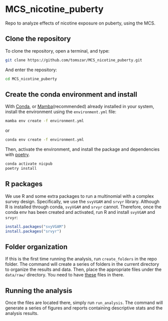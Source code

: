 # MCS_nicotine_puberty
Repo to analyze effects of nicotine exposure on puberty, using the MCS.

## Clone the repository

To clone the repository, open a terminal, and type:

```bash
git clone https://github.com/tomszar/MCS_nicotine_puberty.git
```

And enter the repository:

```bash
cd MCS_nicotine_puberty
```

## Create the conda environment and install

With [Conda](https://docs.conda.io/projects/conda/en/stable/), or [Mamba](https://mamba.readthedocs.io/en/latest/installation/mamba-installation.html)(recommended) already installed in your system, install the environment using the `environment.yml` file:

```bash
mamba env create -f environment.yml
```
or
```bash
conda env create -f environment.yml
```

Then, activate the environment, and install the package and dependencies with [poetry](https://python-poetry.org/docs/).

```bash
conda activate nicpub
poetry install
```

## R packages

We use R and some extra packages to run a multinomial with a complex survey design.
Specifically, we use the `svyVGAM` and `srvyr` library.
Although R is installed through conda, `svyVGAM` and `srvyr` cannot. 
Therefore, once the conda env has been created and activated, 
run R and install `svyVGAM` and `srvyr`:

```R
install.packages("svyVGAM")
install.packages("srvyr")
```

## Folder organization

If this is the first time running the analysis, run `create_folders` in the
repo folder.
The command will create a series of folders in the current directory to organize
the results and data.
Then, place the appropriate files under the `data/raw/` directory.
You need to have [these](https://tomszar.github.io/MCS_nicotine_puberty/files/)
files in there.

## Running the analysis

Once the files are located there, simply run `run_analysis`.
The command will generate a series of figures and reports containing descriptive
stats and the analysis results.
